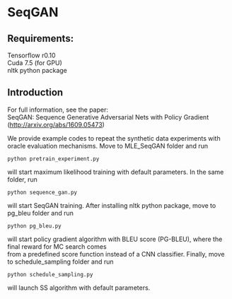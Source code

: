 # SeqGAN

## Requirements: 
Tensorflow r0.10  
Cuda 7.5 (for GPU)  
nltk python package

## Introduction
For full information, see the paper:  
SeqGAN: Sequence Generative Adversarial Nets with Policy Gradient (http://arxiv.org/abs/1609.05473)  
  

We provide example codes to repeat the synthetic data experiments with oracle evaluation mechanisms.
Move to MLE_SeqGAN folder and run
```
python pretrain_experiment.py
```
will start maximum likelihood training with default parameters.
In the same folder, run
```
python sequence_gan.py
```
will start SeqGAN training.
After installing nltk python package, move to pg_bleu folder and run
```
python pg_bleu.py
```
will start policy gradient algorithm with BLEU score (PG-BLEU), where the final reward for MC search comes  
from a predefined score function instead of a CNN classifier.
Finally, move to schedule_sampling folder and run
```
python schedule_sampling.py
```
will launch SS algorithm with default parameters.
